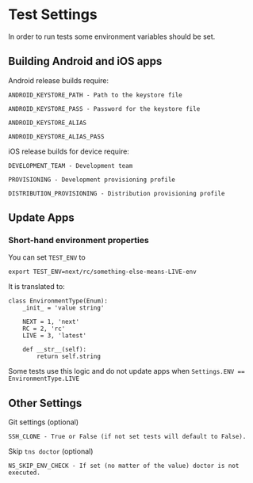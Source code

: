 # Test Settings
In order to run tests some environment variables should be set.

## Building Android and iOS apps

Android release builds require:
      
    ANDROID_KEYSTORE_PATH - Path to the keystore file
    
    ANDROID_KEYSTORE_PASS - Password for the keystore file
    
    ANDROID_KEYSTORE_ALIAS
    
    ANDROID_KEYSTORE_ALIAS_PASS
    
iOS release builds for device require:

    DEVELOPMENT_TEAM - Development team
    
    PROVISIONING - Development provisioning profile
    
    DISTRIBUTION_PROVISIONING - Distribution provisioning profile

## Update Apps

### Short-hand environment properties

You can set `TEST_ENV` to
```
export TEST_ENV=next/rc/something-else-means-LIVE-env
```
It is translated to:
```
class EnvironmentType(Enum):
    _init_ = 'value string'

    NEXT = 1, 'next'
    RC = 2, 'rc'
    LIVE = 3, 'latest'

    def __str__(self):
        return self.string
```
Some tests use this logic and do not update apps when 
`Settings.ENV == EnvironmentType.LIVE`


## Other Settings

Git settings (optional)

    SSH_CLONE - True or False (if not set tests will default to False).

Skip `tns doctor` (optional)
 
    NS_SKIP_ENV_CHECK - If set (no matter of the value) doctor is not executed.